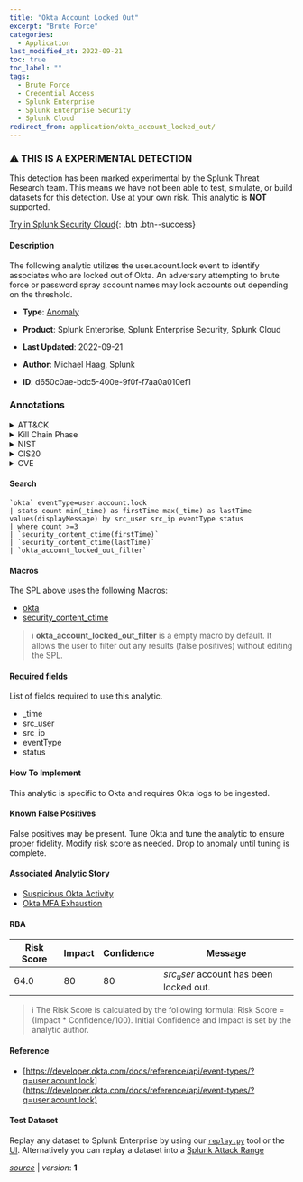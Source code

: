 ```yaml
---
title: "Okta Account Locked Out"
excerpt: "Brute Force"
categories:
  - Application
last_modified_at: 2022-09-21
toc: true
toc_label: ""
tags:
  - Brute Force
  - Credential Access
  - Splunk Enterprise
  - Splunk Enterprise Security
  - Splunk Cloud
redirect_from: application/okta_account_locked_out/
---
```


### :warning: THIS IS A EXPERIMENTAL DETECTION
This detection has been marked experimental by the Splunk Threat Research team. This means we have not been able to test, simulate, or build datasets for this detection. Use at your own risk. This analytic is **NOT** supported.


[Try in Splunk Security Cloud](https://www.splunk.com/en_us/cyber-security.html){: .btn .btn--success}

#### Description

The following analytic utilizes the user.acount.lock event to identify associates who are locked out of Okta. An adversary attempting to brute force or password spray account names may lock accounts out depending on the threshold.

- **Type**: [Anomaly](https://github.com/splunk/security_content/wiki/Detection-Analytic-Types)
- **Product**: Splunk Enterprise, Splunk Enterprise Security, Splunk Cloud

- **Last Updated**: 2022-09-21
- **Author**: Michael Haag, Splunk
- **ID**: d650c0ae-bdc5-400e-9f0f-f7aa0a010ef1

### Annotations
<details>
  <summary>ATT&CK</summary>

<div markdown="1">

#### [ATT&CK](https://attack.mitre.org/)

| ID          | Technique   | Tactic         |
| ----------- | ----------- |--------------- |
| [T1110](https://attack.mitre.org/techniques/T1110/) | Brute Force | Credential Access |

</div>
</details>


<details>
  <summary>Kill Chain Phase</summary>

<div markdown="1">

* Exploitation


</div>
</details>


<details>
  <summary>NIST</summary>

<div markdown="1">

* DE.AE



</div>
</details>

<details>
  <summary>CIS20</summary>

<div markdown="1">

* CIS 10



</div>
</details>

<details>
  <summary>CVE</summary>

<div markdown="1">


</div>
</details>


#### Search

```
`okta` eventType=user.account.lock 
| stats count min(_time) as firstTime max(_time) as lastTime values(displayMessage) by src_user src_ip eventType status 
| where count >=3 
| `security_content_ctime(firstTime)` 
| `security_content_ctime(lastTime)`
| `okta_account_locked_out_filter`
```

#### Macros
The SPL above uses the following Macros:
* [okta](https://github.com/splunk/security_content/blob/develop/macros/okta.yml)
* [security_content_ctime](https://github.com/splunk/security_content/blob/develop/macros/security_content_ctime.yml)

> :information_source:
> **okta_account_locked_out_filter** is a empty macro by default. It allows the user to filter out any results (false positives) without editing the SPL.



#### Required fields
List of fields required to use this analytic.
* _time
* src_user
* src_ip
* eventType
* status



#### How To Implement
This analytic is specific to Okta and requires Okta logs to be ingested.
#### Known False Positives
False positives may be present. Tune Okta and tune the analytic to ensure proper fidelity. Modify risk score as needed. Drop to anomaly until tuning is complete.

#### Associated Analytic Story
* [Suspicious Okta Activity](/stories/suspicious_okta_activity)
* [Okta MFA Exhaustion](/stories/okta_mfa_exhaustion)




#### RBA

| Risk Score  | Impact      | Confidence   | Message      |
| ----------- | ----------- |--------------|--------------|
| 64.0 | 80 | 80 | $src_user$ account has been locked out. |


> :information_source:
> The Risk Score is calculated by the following formula: Risk Score = (Impact * Confidence/100). Initial Confidence and Impact is set by the analytic author.


#### Reference

* [https://developer.okta.com/docs/reference/api/event-types/?q=user.acount.lock](https://developer.okta.com/docs/reference/api/event-types/?q=user.acount.lock)



#### Test Dataset
Replay any dataset to Splunk Enterprise by using our [`replay.py`](https://github.com/splunk/attack_data#using-replaypy) tool or the [UI](https://github.com/splunk/attack_data#using-ui).
Alternatively you can replay a dataset into a [Splunk Attack Range](https://github.com/splunk/attack_range#replay-dumps-into-attack-range-splunk-server)




[*source*](https://github.com/splunk/security_content/tree/develop/detections/experimental/application/okta_account_locked_out.yml) \| *version*: **1**
